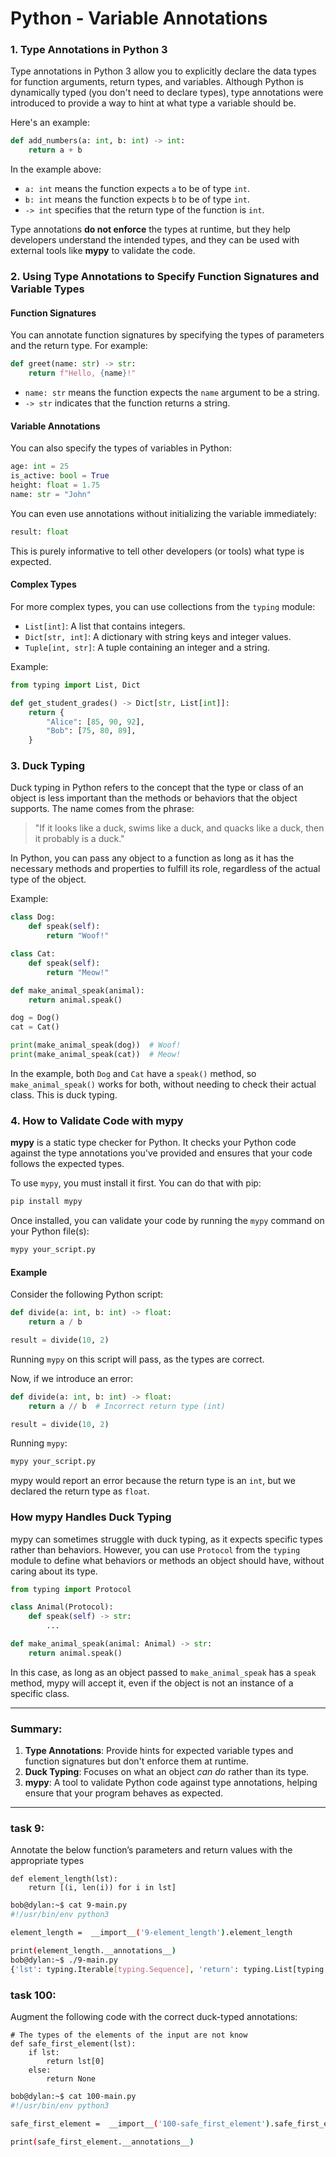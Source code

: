 # Python - Variable Annotations 
### 1. **Type Annotations in Python 3**

Type annotations in Python 3 allow you to explicitly declare the data types for function arguments, return types, and variables. Although Python is dynamically typed (you don't need to declare types), type annotations were introduced to provide a way to hint at what type a variable should be.

Here's an example:

```python
def add_numbers(a: int, b: int) -> int:
    return a + b
```

In the example above:
- `a: int` means the function expects `a` to be of type `int`.
- `b: int` means the function expects `b` to be of type `int`.
- `-> int` specifies that the return type of the function is `int`.

Type annotations **do not enforce** the types at runtime, but they help developers understand the intended types, and they can be used with external tools like **mypy** to validate the code.

### 2. **Using Type Annotations to Specify Function Signatures and Variable Types**

#### Function Signatures

You can annotate function signatures by specifying the types of parameters and the return type. For example:

```python
def greet(name: str) -> str:
    return f"Hello, {name}!"
```

- `name: str` means the function expects the `name` argument to be a string.
- `-> str` indicates that the function returns a string.

#### Variable Annotations

You can also specify the types of variables in Python:

```python
age: int = 25
is_active: bool = True
height: float = 1.75
name: str = "John"
```

You can even use annotations without initializing the variable immediately:

```python
result: float
```

This is purely informative to tell other developers (or tools) what type is expected.

#### Complex Types

For more complex types, you can use collections from the `typing` module:

- `List[int]`: A list that contains integers.
- `Dict[str, int]`: A dictionary with string keys and integer values.
- `Tuple[int, str]`: A tuple containing an integer and a string.

Example:

```python
from typing import List, Dict

def get_student_grades() -> Dict[str, List[int]]:
    return {
        "Alice": [85, 90, 92],
        "Bob": [75, 80, 89],
    }
```

### 3. **Duck Typing**

Duck typing in Python refers to the concept that the type or class of an object is less important than the methods or behaviors that the object supports. The name comes from the phrase:

> "If it looks like a duck, swims like a duck, and quacks like a duck, then it probably is a duck."

In Python, you can pass any object to a function as long as it has the necessary methods and properties to fulfill its role, regardless of the actual type of the object.

Example:

```python
class Dog:
    def speak(self):
        return "Woof!"

class Cat:
    def speak(self):
        return "Meow!"

def make_animal_speak(animal):
    return animal.speak()

dog = Dog()
cat = Cat()

print(make_animal_speak(dog))  # Woof!
print(make_animal_speak(cat))  # Meow!
```

In the example, both `Dog` and `Cat` have a `speak()` method, so `make_animal_speak()` works for both, without needing to check their actual class. This is duck typing.

### 4. **How to Validate Code with mypy**

**mypy** is a static type checker for Python. It checks your Python code against the type annotations you've provided and ensures that your code follows the expected types.

To use `mypy`, you must install it first. You can do that with pip:

```bash
pip install mypy
```

Once installed, you can validate your code by running the `mypy` command on your Python file(s):

```bash
mypy your_script.py
```

#### Example

Consider the following Python script:

```python
def divide(a: int, b: int) -> float:
    return a / b

result = divide(10, 2)
```

Running `mypy` on this script will pass, as the types are correct.

Now, if we introduce an error:

```python
def divide(a: int, b: int) -> float:
    return a // b  # Incorrect return type (int)

result = divide(10, 2)
```

Running `mypy`:

```bash
mypy your_script.py
```

mypy would report an error because the return type is an `int`, but we declared the return type as `float`.

### **How mypy Handles Duck Typing**
mypy can sometimes struggle with duck typing, as it expects specific types rather than behaviors. However, you can use `Protocol` from the `typing` module to define what behaviors or methods an object should have, without caring about its type.

```python
from typing import Protocol

class Animal(Protocol):
    def speak(self) -> str:
        ...

def make_animal_speak(animal: Animal) -> str:
    return animal.speak()
```

In this case, as long as an object passed to `make_animal_speak` has a `speak` method, mypy will accept it, even if the object is not an instance of a specific class.

---

### Summary:

1. **Type Annotations**: Provide hints for expected variable types and function signatures but don't enforce them at runtime.
2. **Duck Typing**: Focuses on what an object *can do* rather than its type.
3. **mypy**: A tool to validate Python code against type annotations, helping ensure that your program behaves as expected.
---

### task 9:
Annotate the below function’s parameters and return values with the appropriate types
```py3
def element_length(lst):
    return [(i, len(i)) for i in lst]
```

```bash
bob@dylan:~$ cat 9-main.py 
#!/usr/bin/env python3

element_length =  __import__('9-element_length').element_length

print(element_length.__annotations__)
bob@dylan:~$ ./9-main.py 
{'lst': typing.Iterable[typing.Sequence], 'return': typing.List[typing.Tuple[typing.Sequence, int]]}

```


### task 100:
Augment the following code with the correct duck-typed annotations:

```py3
# The types of the elements of the input are not know
def safe_first_element(lst):
    if lst:
        return lst[0]
    else:
        return None
```
```bash
bob@dylan:~$ cat 100-main.py 
#!/usr/bin/env python3

safe_first_element =  __import__('100-safe_first_element').safe_first_element

print(safe_first_element.__annotations__)
```
